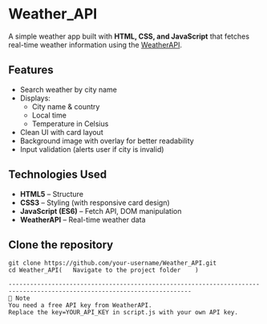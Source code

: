 # Weather_API

A simple weather app built with **HTML, CSS, and JavaScript** that fetches real-time weather information using the [WeatherAPI](https://www.weatherapi.com/).

## Features
- Search weather by city name
- Displays:
  - City name & country
  - Local time
  - Temperature in Celsius
- Clean UI with card layout
- Background image with overlay for better readability
- Input validation (alerts user if city is invalid)

## Technologies Used
- **HTML5** – Structure
- **CSS3** – Styling (with responsive card design)
- **JavaScript (ES6)** – Fetch API, DOM manipulation
- **WeatherAPI** – Real-time weather data
## Clone the repository
   ```
   git clone https://github.com/your-username/Weather_API.git
   cd Weather_API(   Navigate to the project folder    )
   
-------------------------------------------------------------------------------------------------------------------------
📌 Note
You need a free API key from WeatherAPI.
Replace the key=YOUR_API_KEY in script.js with your own API key.
```
